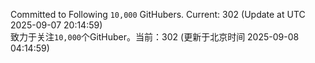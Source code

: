 Committed to Following `10,000` GitHubers. Current: <!-- FOLLOWING_COUNT -->302<!-- FOLLOWING_COUNT --> (Update at UTC <!-- LAST_UPDATED -->2025-09-07 20:14:59<!-- LAST_UPDATED -->)<br>
致力于关注`10,000`个GitHuber。当前：<!-- FOLLOWING_COUNT -->302<!-- FOLLOWING_COUNT --> (更新于北京时间 <!-- LAST_UPDATED_CST -->2025-09-08 04:14:59<!-- LAST_UPDATED_CST -->)
